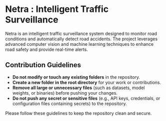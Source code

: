 # Netra : Intelligent Traffic Surveillance

Netra is an intelligent traffic surveillance system designed to monitor road conditions and automatically detect road accidents. The project leverages advanced computer vision and machine learning techniques to enhance road safety and provide real-time alerts.

## Contribution Guidelines

- **Do not modify or touch any existing folders** in the repository.
- **Create a new folder in the root directory** for your work or contributions.
- **Remove all large or unnecessary files** (such as datasets, model weights, or binaries) before pushing your changes.
- **Do not push any secret or sensitive files** (e.g., API keys, credentials, or configuration files containing secrets) to the repository.

Please follow these guidelines to keep the repository clean and secure.
